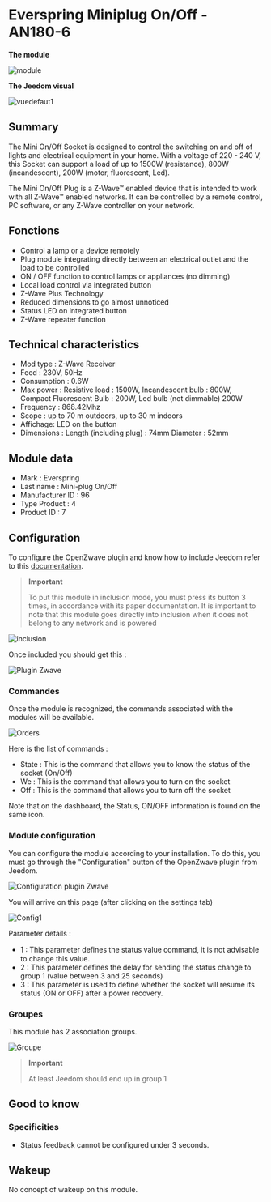 # Everspring Miniplug On/Off - AN180-6

**The module**

![module](images/everspring.AN180-6/module.jpg)

**The Jeedom visual**

![vuedefaut1](images/everspring.AN180-6/vuedefaut1.jpg)

## Summary

The Mini On/Off Socket is designed to control the switching on and off of lights and electrical equipment in your home. With a voltage of 220 - 240 V, this Socket can support a load of up to 1500W (resistance), 800W (incandescent), 200W (motor, fluorescent, Led).

The Mini On/Off Plug is a Z-Wave™ enabled device that is intended to work with all Z-Wave™ enabled networks. It can be controlled by a remote control, PC software, or any Z-Wave controller on your network.

## Fonctions

-   Control a lamp or a device remotely
-   Plug module integrating directly between an electrical outlet and the load to be controlled
-   ON / OFF function to control lamps or appliances (no dimming)
-   Local load control via integrated button
-   Z-Wave Plus Technology
-   Reduced dimensions to go almost unnoticed
-   Status LED on integrated button
-   Z-Wave repeater function

## Technical characteristics

-   Mod type : Z-Wave Receiver
-   Feed : 230V, 50Hz
-   Consumption : 0.6W
-   Max power : Resistive load : 1500W, Incandescent bulb : 800W, Compact Fluorescent Bulb : 200W, Led bulb (not dimmable) 200W
-   Frequency : 868.42Mhz
-   Scope : up to 70 m outdoors, up to 30 m indoors
-   Affichage: LED on the button
-   Dimensions : Length (including plug) : 74mm Diameter : 52mm

## Module data

-   Mark : Everspring
-   Last name : Mini-plug On/Off
-   Manufacturer ID : 96
-   Type Product : 4
-   Product ID : 7

## Configuration

To configure the OpenZwave plugin and know how to include Jeedom refer to this [documentation](https://doc.jeedom.com/en_US/plugins/automation%20protocol/openzwave/).

> **Important**
>
> To put this module in inclusion mode, you must press its button 3 times, in accordance with its paper documentation. It is important to note that this module goes directly into inclusion when it does not belong to any network and is powered

![inclusion](images/everspring.AN180-6/inclusion.jpg)

Once included you should get this :

![Plugin Zwave](images/everspring.AN180-6/information.jpg)

### Commandes

Once the module is recognized, the commands associated with the modules will be available.

![Orders](images/everspring.AN180-6/commandes.jpg)

Here is the list of commands :

-   State : This is the command that allows you to know the status of the socket (On/Off)
-   We : This is the command that allows you to turn on the socket
-   Off : This is the command that allows you to turn off the socket

Note that on the dashboard, the Status, ON/OFF information is found on the same icon.

### Module configuration

You can configure the module according to your installation. To do this, you must go through the "Configuration" button of the OpenZwave plugin from Jeedom.

![Configuration plugin Zwave](images/plugin/bouton_configuration.jpg)

You will arrive on this page (after clicking on the settings tab)

![Config1](images/everspring.AN180-6/config1.jpg)

Parameter details :

-   1 : This parameter deﬁnes the status value command, it is not advisable to change this value.
-   2 : This parameter defines the delay for sending the status change to group 1 (value between 3 and 25 seconds)
-   3 : This parameter is used to define whether the socket will resume its status (ON or OFF) after a power recovery.

### Groupes

This module has 2 association groups.

![Groupe](images/everspring.AN180-6/groupe.jpg)

> **Important**
>
> At least Jeedom should end up in group 1

## Good to know

### Specificities

-   Status feedback cannot be configured under 3 seconds.

## Wakeup

No concept of wakeup on this module.
